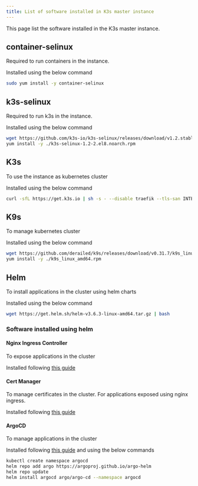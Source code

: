 ```yaml
---
title: List of software installed in K3s master instance
---
```


This page list the software installed in the K3s master instance.

## container-selinux

Required to run containers in the instance.

Installed using the below command

```bash
sudo yum install -y container-selinux
```

## k3s-selinux

Required to run k3s in the instance.

Installed using the below command

```bash
wget https://github.com/k3s-io/k3s-selinux/releases/download/v1.2.stable.2/k3s-selinux-1.2-2.el8.noarch.rpm
yum install -y ./k3s-selinux-1.2-2.el8.noarch.rpm
```

## K3s

To use the instance as kubernetes cluster

Installed using the below command

```bash
curl -sfL https://get.k3s.io | sh -s - --disable traefik --tls-san INTERNAL_IP --tls-san INTERNAL_DNS
```

## K9s

To manage kubernetes cluster

Installed using the below command

```bash
wget https://github.com/derailed/k9s/releases/download/v0.31.7/k9s_linux_amd64.rpm
yum install -y ./k9s_linux_amd64.rpm
```

## Helm

To install applications in the cluster using helm charts

Installed using the below command

```bash
wget https://get.helm.sh/helm-v3.6.3-linux-amd64.tar.gz | bash
```

### Software installed using helm

#### Nginx Ingress Controller

To expose applications in the cluster

Installed following
[this guide](https://kubernetes.github.io/ingress-nginx/deploy/#using-helm)

#### Cert Manager

To manage certificates in the cluster. For applications exposed using nginx
ingress.

Installed following
[this guide](https://cert-manager.io/docs/installation/helm/)

#### ArgoCD

To manage applications in the cluster

Installed following [this guide](https://argoproj.github.io/argo-helm/) and
using the below commands

```bash
kubectl create namespace argocd
helm repo add argo https://argoproj.github.io/argo-helm
helm repo update
helm install argocd argo/argo-cd --namespace argocd
```
